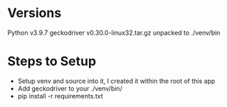 # Versions
Python v3.9.7
geckodriver v0.30.0-linux32.tar.gz unpacked to ./venv/bin

# Steps to Setup

- Setup venv and source into it, I created it within the root of this app
- Add geckodriver to your ./venv/bin/
- pip install -r requirements.txt
